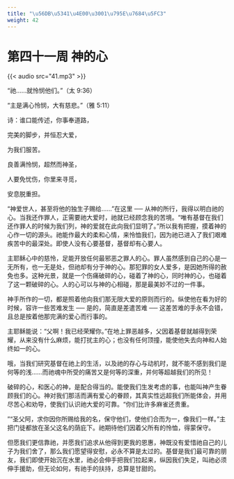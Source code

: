 ```yaml
---
title: "\u56DB\u5341\u4E00\u3001\u795E\u7684\u5FC3"
weight: 42
---
```


# 第四十一周 神的心

{{< audio src="41.mp3" >}}


“祂……就怜悯他们。”（太 9:36）

“主是满心怜悯，大有慈悲。”（雅 5:11）

诗：谁口能传述，你事奉道路，

完美的脚步，并恒忍大爱，

为我们服苦。

良善满怜悯，超然而神圣，

人要免忧伤，你里来寻觅，

安息脱重担。

“神爱世人，甚至将他的独生子赐给……”在这里 ── 从神的所行，我得以明白祂的心。当我还作罪人，正需要祂大爱时，祂就已经顾念我的苦境。“唯有基督在我们还作罪人的时候为我们列，神的爱就在此向我们显明了。”所以我有把握，摸着神的心作一切的源头。祂能作最大的柔和心情，来怜恤我们，因为祂已进入了我们艰难疾苦中的最深处。即使人没有心要基督，基督却有心要人。

主耶稣心中的慈怜，足能开放任何最邪恶之罪人的心。罪人虽然感到自己的心是一无所有，也一无是处，但祂却有分于神的心。那犯罪的女人爱多，是因她所得的赦免也多。这种光景，就是一个伤痛破碎的心，碰着了神的心，同时神的心，也碰着了这一颗破碎的心。人的心可以与神的心相碰，那是最美妙不过的一件事。

神手所作的一切，都是照着他向我们那无限大爱的原则而行的。纵使他在看为好的时候，容许一些苦难发生 ── 是的，简直是差遣苦难 ── 这差苦难的手永不会错，且总是按着他那完满的爱心而行事的。

主耶稣能说：“父啊！我已经荣耀你。”在地上罪恶越多，父因着基督就越得到荣耀，从来没有什么麻烦，能打扰主的心；也没有任何顶撞，能使他失去向神和人始终如一的心。

哦，当我们研究基督在祂上的生活，以及祂的存心与动机时，就不能不感到我们是何等的浅……而祂魂中所受的痛苦又是何等的深重，并何等超越我们的所见！

破碎的心，和医心的神，是配合得当的。能使我们生发考虑的事，也能叫神产生眷顾我们的心。神对我们那活而满有爱心的眷顾，其真实性远超我们所能体会，并用尽苦心和劝导，使我们认识祂大爱的可靠。“你们比许多麻雀还贵重。

”“圣父阿，求你因你所赐给我的名，保守他们，使他们合而为一，像我们一样。”主把门徒都放在圣父这名的荫庇下。祂期待他们因着父所有的怜恤，得蒙保守。

但愿我们更信靠祂，并愿我们追求从他得到更我的恩惠，神既没有爱惜祂自己的儿子为我们舍了，那么我们愿望得安慰，必永不算是太过的。基督是我们最可靠的朋友，我们即使开始沉在水里，祂必会伸手把我们拉起来，纵因我们失足，叫祂必须伸手援助，但无论如何，有祂手的扶持，总算是甘甜的。